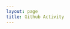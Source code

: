 ```yaml
---
layout: page
title: Github Activity
---
```



<script type="text/javascript" src="https://code.jquery.com/jquery-1.9.1.min.js"></script>


<link rel="stylesheet" href="//cdnjs.cloudflare.com/ajax/libs/octicons/2.0.2/octicons.min.css">
<link rel="stylesheet" href="public/github-activity.css">

<script type="text/javascript" src="//cdnjs.cloudflare.com/ajax/libs/mustache.js/0.7.2/mustache.min.js"></script>
<script type="text/javascript" src="public/github-activity.js"></script>


<div id="feed"></div>


<script type='text/javascript'> 

GitHubActivity.feed({
    username: "taddallas",
    selector: "#feed",
    limit: 20 // optional
});

</script>









